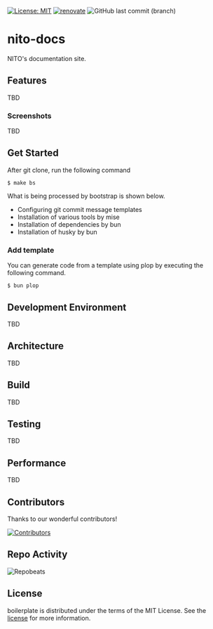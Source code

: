[![License: MIT](https://img.shields.io/badge/license-MIT-blue.svg)](https://opensource.org/licenses/MIT)
[![renovate](https://img.shields.io/badge/maintaied%20with-renovate-blue?logo=renovatebot)](https://app.renovatebot.com/dashboard)
![GitHub last commit (branch)](https://img.shields.io/github/last-commit/2rabs/nito-docs)

# nito-docs

NITO's documentation site.

## Features

TBD

### Screenshots

TBD

## Get Started

After git clone, run the following command

```shell
$ make bs
```

What is being processed by bootstrap is shown below.

- Configuring git commit message templates
- Installation of various tools by mise
- Installation of dependencies by bun
- Installation of husky by bun

### Add template

You can generate code from a template using plop by executing the following command.

```shell
$ bun plop
```

## Development Environment

TBD

## Architecture

TBD

## Build

TBD

## Testing

TBD

## Performance

TBD

## Contributors

Thanks to our wonderful contributors!

<a href="https://github.com/2rabs/nito-docs/graphs/contributors">
  <img src="https://contrib.rocks/image?repo=2rabs/nito-docs" alt="Contributors" />
</a>

## Repo Activity

![Repobeats](https://repobeats.axiom.co/api/embed/afec44d7ae1e867b6f245390f5cc3f5d2484e8b5.svg "Repobeats analytics image")

## License

boilerplate is distributed under the terms of the MIT License. See the [license](LICENSE) for more
information.
